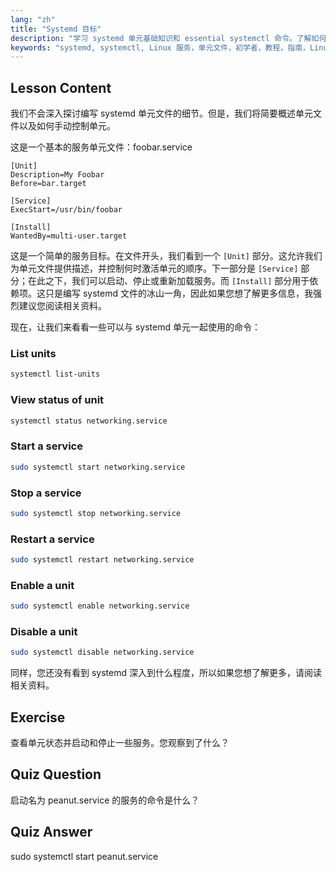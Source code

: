 ```yaml
---
lang: "zh"
title: "Systemd 目标"
description: "学习 systemd 单元基础知识和 essential systemctl 命令。了解如何在 Linux 中管理服务、查看状态和启用单元。开始您的旅程！"
keywords: "systemd, systemctl, Linux 服务，单元文件，初学者，教程，指南，Linux 命令"
---
```


## Lesson Content

我们不会深入探讨编写 systemd 单元文件的细节。但是，我们将简要概述单元文件以及如何手动控制单元。

这是一个基本的服务单元文件：foobar.service

```
[Unit]
Description=My Foobar
Before=bar.target

[Service]
ExecStart=/usr/bin/foobar

[Install]
WantedBy=multi-user.target
```

这是一个简单的服务目标。在文件开头，我们看到一个 `[Unit]` 部分。这允许我们为单元文件提供描述，并控制何时激活单元的顺序。下一部分是 `[Service]` 部分；在此之下，我们可以启动、停止或重新加载服务。而 `[Install]` 部分用于依赖项。这只是编写 systemd 文件的冰山一角，因此如果您想了解更多信息，我强烈建议您阅读相关资料。

现在，让我们来看看一些可以与 systemd 单元一起使用的命令：

### List units

```bash
systemctl list-units
```

### View status of unit

```bash
systemctl status networking.service
```

### Start a service

```bash
sudo systemctl start networking.service
```

### Stop a service

```bash
sudo systemctl stop networking.service
```

### Restart a service

```bash
sudo systemctl restart networking.service
```

### Enable a unit

```bash
sudo systemctl enable networking.service
```

### Disable a unit

```bash
sudo systemctl disable networking.service
```

同样，您还没有看到 systemd 深入到什么程度，所以如果您想了解更多，请阅读相关资料。

## Exercise

查看单元状态并启动和停止一些服务。您观察到了什么？

## Quiz Question

启动名为 peanut.service 的服务的命令是什么？

## Quiz Answer

sudo systemctl start peanut.service
